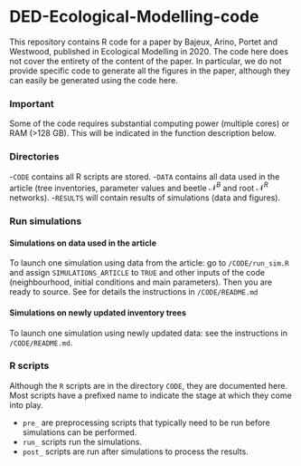 # DED-Ecological-Modelling-code
This repository contains R code for a paper by Bajeux, Arino, Portet and Westwood, published in Ecological Modelling in 2020. The code here does not cover the entirety of the content of the paper. In particular, we do not provide specific code to generate all the figures in the paper, although they can easily be generated using the code here.

### Important
Some of the code requires substantial computing power (multiple cores) or RAM (>128 GB). This will be indicated in the function description below.

### Directories
-`CODE` contains all R scripts are stored.
-`DATA` contains all data used in the article (tree inventories, parameter values and beetle $\mathcal{N}^B$ and root $\mathcal{N}^R$ networks).
-`RESULTS` will contain results of simulations (data and figures).

### Run simulations

#### Simulations on data used in the article
To launch one simulation using data from the article: go to `/CODE/run_sim.R` and assign `SIMULATIONS_ARTICLE` to `TRUE` and other inputs of the code (neighbourhood, initial conditions and main parameters). Then you are ready to source. See for details the instructions in `/CODE/README.md`

#### Simulations on newly updated inventory trees
To launch one simulation using newly updated data: see the instructions in `/CODE/README.md`.

### R scripts
Although the `R` scripts are in the directory `CODE`, they are documented here. Most scripts have a prefixed name to indicate the stage at which they come into play.

- `pre_` are preprocessing scripts that typically need to be run before simulations can be performed.
- `run_` scripts run the simulations.
- `post_` scripts are run after simulations to process the results.
